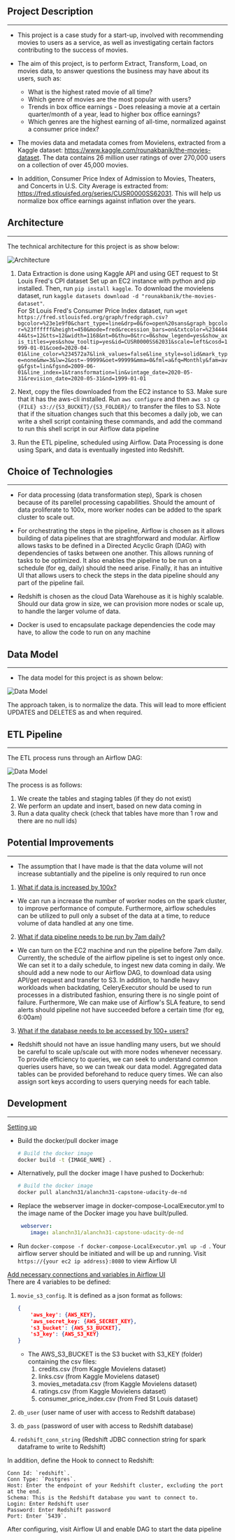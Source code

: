## Project Description
---
* This project is a case study for a start-up, involved with recommending movies to users as a service, as well as investigating certain factors contributing to the success of movies.
* The aim of this project, is to perform Extract, Transform, Load, on movies data, to answer questions the business may have about its users, such as:
    * What is the highest rated movie of all time?
    * Which genre of movies are the most popular with users?
    * Trends in box office earnings - Does releasing a movie at a certain quarter/month of a year, lead to higher box office earnings?
    * Which genres are the highest earning of all-time, normalized against a consumer price index?

* The movies data and metadata comes from Movielens, extracted from a Kaggle dataset: https://www.kaggle.com/rounakbanik/the-movies-dataset. The data contains 26 million user ratings of over 270,000 users on a collection of over 45,000 movies.
* In addition, Consumer Price Index of Admission to Movies, Theaters, and Concerts in U.S. City Average is extracted from: https://fred.stlouisfed.org/series/CUSR0000SS62031. This will help us normalize box office earnings against inflation over the years.

## Architecture
---
The technical architecture for this project is as show below:  
  
![Architecture](README_images/architecture.PNG)

1. Data Extraction is done using Kaggle API and using GET request to St Louis Fred's CPI dataset
Set up an EC2 instance with python and pip installed. Then, run `pip install kaggle`. To download the movielens dataset, run `kaggle datasets download -d "rounakbanik/the-movies-dataset"`.  
For St Louis Fred's Consumer Price Index dataset, run `wget https://fred.stlouisfed.org/graph/fredgraph.csv?bgcolor=%23e1e9f0&chart_type=line&drp=0&fo=open%20sans&graph_bgcolor=%23ffffff&height=450&mode=fred&recession_bars=on&txtcolor=%23444444&ts=12&tts=12&width=1168&nt=0&thu=0&trc=0&show_legend=yes&show_axis_titles=yes&show_tooltip=yes&id=CUSR0000SS62031&scale=left&cosd=1999-01-01&coed=2020-04-01&line_color=%234572a7&link_values=false&line_style=solid&mark_type=none&mw=3&lw=2&ost=-99999&oet=99999&mma=0&fml=a&fq=Monthly&fam=avg&fgst=lin&fgsnd=2009-06-01&line_index=1&transformation=lin&vintage_date=2020-05-31&revision_date=2020-05-31&nd=1999-01-01`

2. Next, copy the files downloaded from the EC2 instance to S3. Make sure that it has the aws-cli installed. Run `aws configure` and then `aws s3 cp {FILE} s3://{S3_BUCKET}/{S3_FOLDER}/` to transfer the files to S3. Note that if the situation changes such that this becomes a daily job, we can write a shell script containing these commands, and add the command to run this shell script in our Airflow data pipeline

3. Run the ETL pipeline, scheduled using Airflow. Data Processing is done using Spark, and data is eventually ingested into Redshift.

## Choice of Technologies
---
* For data processing (data transformation step), Spark is chosen because of its parellel processing capabilities. Should the amount of data proliferate to 100x, more worker nodes can be added to the spark cluster to scale out.

* For orchestrating the steps in the pipeline, Airflow is chosen as it allows building of data pipelines that are straghtforward and modular. Airflow allows tasks to be defined in a Directed Acyclic Graph (DAG) with dependencies of tasks between one another. This allows running of tasks to be optimized. It also enables the pipeline to be run on a schedule (for eg, daily) should the need arise. Finally, it has an intuitive UI that allows users to check the steps in the data pipeline should any part of the pipeline fail.

* Redshift is chosen as the cloud Data Warehouse as it is highly scalable. Should our data grow in size, we can provision more nodes or scale up, to handle the larger volume of data.

* Docker is used to encapsulate package dependencies the code may have, to allow the code to run on any machine

## Data Model
---
* The data model for this project is as shown below:  
  
![Data Model](README_images/data_model.png)  
  
The approach taken, is to normalize the data. This will lead to more efficient UPDATES and DELETES as and when required.

## ETL Pipeline
---
The ETL process runs through an Airflow DAG:  
  
![Data Model](README_images/dag.PNG)  
  
The process is as follows:
1. We create the tables and staging tables (if they do not exist)  
2. We perform an update and insert, based on new data coming in  
3. Run a data quality check (check that tables have more than 1 row and there are no null ids)

## Potential Improvements
---
* The assumption that I have made is that the data volume will not increase subtantially and the pipeline is only required to run once

1. <ins> What if data is increased by 100x? </ins>
* We can run a increase the number of worker nodes on the spark cluster, to improve performance of compute. Furthermore, airflow schedules can be utilized to pull only a subset of the data at a time, to reduce volume of data handled at any one time.
  
2. <ins> What if data pipeline needs to be run by 7am daily? </ins>
* We can turn on the EC2 machine and run the pipeline before 7am daily. Currently, the schedule of the airflow pipeline is set to ingest only once. We can set it to a daily schedule, to ingest new data coming in daily. We should add a new node to our Airflow DAG, to download data using API/get request and transfer to S3. In addition, to handle heavy workloads when backdating, CeleryExecutor should be used to run processes in a distributed fashion, ensuring there is no single point of failure. Furthermore, We can make use of Airflow's SLA feature, to send alerts should pipeline not have succeeded before a certain time (for eg, 6:00am)

3. <ins> What if the database needs to be accessed by 100+ users? </ins>
* Redshift should not have an issue handling many users, but we should be careful to scale up/scale out with more nodes whenever necessary. To provide efficiency to queries, we can seek to understand common queries users have, so we can tweak our data model. Aggregated data tables can be provided beforehand to reduce query times. We can also assign sort keys according to users querying needs for each table.

## Development
---
  
<ins>Setting up</ins>
* Build the docker/pull docker image  
    ```bash 
    # Build the docker image  
    docker build -t {IMAGE_NAME} .
    ```
* Alternatively, pull the docker image I have pushed to Dockerhub:
    ```bash 
    # Build the docker image  
    docker pull alanchn31/alanchn31-capstone-udacity-de-nd
    ```

* Replace the webserver image in docker-compose-LocalExecutor.yml to the image name of the Docker image you have built/pulled.
    ```yml
     webserver:
        image: alanchn31/alanchn31-capstone-udacity-de-nd
    ```

* Run `docker-compose -f docker-compose-LocalExecutor.yml up -d `. Your airflow server should be initiated and will be up and running. Visit `https://{your ec2 ip address}:8080` to view Airflow UI

<ins>Add necessary connections and variables in Airflow UI</ins>  
There are 4 variables to be defined:  
1. `movie_s3_config`. It is defined as a json format as follows:
    ```json
    {
        'aws_key': {AWS_KEY},
        'aws_secret_key: {AWS_SECRET_KEY},
        's3_bucket': {AWS_S3_BUCKET},
        's3_key': {AWS_S3_KEY} 
    }
    ```  
    * The AWS_S3_BUCKET is the S3 bucket with S3_KEY (folder) containing the csv files:  
        1. credits.csv (from Kaggle Movielens dataset)  
        2. links.csv (from Kaggle Movielens dataset)  
        3. movies_metadata.csv (from Kaggle Movielens dataset)  
        4. ratings.csv (from Kaggle Movielens dataset)  
        5. consumer_price_index.csv (from Fred St Louis dataset)

2. `db_user` (user name of user with access to Redshift database)
3. `db_pass` (password of user with access to Redshift database)
4. `redshift_conn_string` (Redshift JDBC connection string for spark dataframe to write to Redshift)

In addition, define the Hook to connect to Redshift:

    Conn Id: `redshift`.  
    Conn Type: `Postgres`.   
    Host: Enter the endpoint of your Redshift cluster, excluding the port at the end. 
    Schema: This is the Redshift database you want to connect to.  
    Login: Enter Redshift user  
    Password: Enter Redshift password  
    Port: Enter `5439`.

After configuring, visit Airflow UI and enable DAG to start the data pipeline